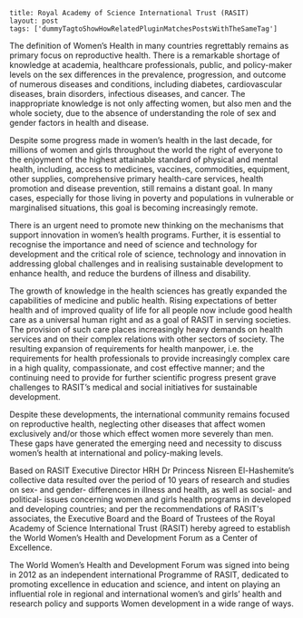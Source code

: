 ```
title: Royal Academy of Science International Trust (RASIT)
layout: post
tags: ['dummyTagtoShowHowRelatedPluginMatchesPostsWithTheSameTag']
```

The definition of Women’s Health in many countries regrettably remains as primary focus on reproductive health.  There is a remarkable shortage of knowledge at academia, healthcare professionals, public, and policy-maker levels on the sex differences in the prevalence, progression, and outcome of numerous diseases and conditions, including diabetes, cardiovascular diseases, brain disorders, infectious diseases, and cancer.  The inappropriate knowledge is not only affecting women, but also men and the whole society, due to the absence of understanding the role of sex and gender factors in health and disease.

Despite some progress made in women’s health in the last decade, for millions of women and girls throughout the world the right of everyone to the enjoyment of the highest attainable standard of physical and mental health, including, access to medicines, vaccines, commodities, equipment, other supplies, comprehensive primary health-care services, health promotion and disease prevention, still remains a distant goal.  In many cases, especially for those living in poverty and populations in vulnerable or marginalised situations, this goal is becoming increasingly remote.

There is an urgent need to promote new thinking on the mechanisms that support innovation in women’s health programs. Further, it is essential to recognise the importance and need of science and technology for development and the critical role of science, technology and innovation in addressing global challenges and in realising sustainable development to enhance health, and reduce the burdens of illness and disability.

The growth of knowledge in the health sciences has greatly expanded the capabilities of medicine and public health. Rising expectations of better health and of improved quality of life for all people now include good health care as a universal human right and as a goal of RASIT in serving societies. The provision of such care places increasingly heavy demands on health services and on their complex relations with other sectors of society. The resulting expansion of requirements for health manpower, i.e. the requirements for health professionals to provide increasingly complex care in a high quality, compassionate, and cost effective manner; and the continuing need to provide for further scientific progress present grave challenges to RASIT’s medical and social initiatives for sustainable development.

Despite these developments, the international community remains focused on reproductive health, neglecting other diseases that affect women exclusively and/or those which effect women more severely than men. These gaps have generated the emerging need and necessity to discuss women’s health at international and policy-making levels.

Based on RASIT Executive Director HRH Dr Princess Nisreen El-Hashemite’s collective data resulted over the period of 10 years of research and studies on sex- and gender- differences in illness and health, as well as social- and political- issues concerning women and girls health programs in developed and developing countries; and per the recommendations of RASIT's associates, the Executive Board and the Board of Trustees of the Royal Academy of Science International Trust (RASIT) hereby agreed to establish the World Women’s Health and Development Forum as a Center of Excellence.

The World Women’s Health and Development Forum was signed into being in 2012 as an independent international Programme of RASIT, dedicated to promoting excellence in education and science, and intent on playing an influential role in regional and international women’s and girls’ health and research policy and supports Women development in a wide range of ways.